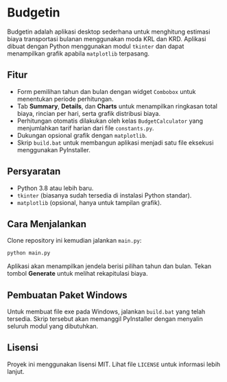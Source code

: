 # Budgetin

Budgetin adalah aplikasi desktop sederhana untuk menghitung estimasi biaya transportasi bulanan menggunakan moda KRL dan KRD. Aplikasi dibuat dengan Python menggunakan modul `tkinter` dan dapat menampilkan grafik apabila `matplotlib` terpasang.

## Fitur

- Form pemilihan tahun dan bulan dengan widget `Combobox` untuk menentukan periode perhitungan.
- Tab **Summary**, **Details**, dan **Charts** untuk menampilkan ringkasan total biaya, rincian per hari, serta grafik distribusi biaya.
- Perhitungan otomatis dilakukan oleh kelas `BudgetCalculator` yang menjumlahkan tarif harian dari file `constants.py`.
- Dukungan opsional grafik dengan `matplotlib`.
- Skrip `build.bat` untuk membangun aplikasi menjadi satu file eksekusi menggunakan PyInstaller.

## Persyaratan

- Python 3.8 atau lebih baru.
- `tkinter` (biasanya sudah tersedia di instalasi Python standar).
- `matplotlib` (opsional, hanya untuk tampilan grafik).

## Cara Menjalankan

Clone repository ini kemudian jalankan `main.py`:

```bash
python main.py
```

Aplikasi akan menampilkan jendela berisi pilihan tahun dan bulan. Tekan tombol **Generate** untuk melihat rekapitulasi biaya.

## Pembuatan Paket Windows

Untuk membuat file exe pada Windows, jalankan `build.bat` yang telah tersedia. Skrip tersebut akan memanggil PyInstaller dengan menyalin seluruh modul yang dibutuhkan.

## Lisensi

Proyek ini menggunakan lisensi MIT. Lihat file `LICENSE` untuk informasi lebih lanjut.
